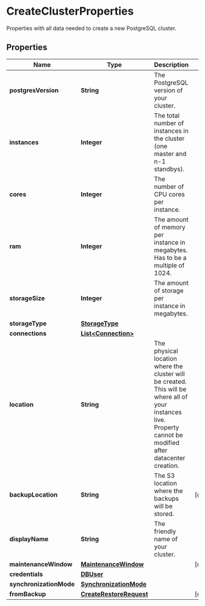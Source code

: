 

# CreateClusterProperties

Properties with all data needed to create a new PostgreSQL cluster. 
## Properties

| Name | Type | Description | Notes |
| ------------ | ------------- | ------------- | ------------- |
| **postgresVersion** | **String** | The PostgreSQL version of your cluster. |  |
| **instances** | **Integer** | The total number of instances in the cluster (one master and n-1 standbys).  |  |
| **cores** | **Integer** | The number of CPU cores per instance. |  |
| **ram** | **Integer** | The amount of memory per instance in megabytes. Has to be a multiple of 1024. |  |
| **storageSize** | **Integer** | The amount of storage per instance in megabytes. |  |
| **storageType** | [**StorageType**](StorageType.md) |  |  |
| **connections** | [**List&lt;Connection&gt;**](Connection.md) |  |  |
| **location** | **String** | The physical location where the cluster will be created. This will be where all of your instances live. Property cannot be modified after datacenter creation.  |  |
| **backupLocation** | **String** | The S3 location where the backups will be stored. |  [optional] |
| **displayName** | **String** | The friendly name of your cluster. |  |
| **maintenanceWindow** | [**MaintenanceWindow**](MaintenanceWindow.md) |  |  [optional] |
| **credentials** | [**DBUser**](DBUser.md) |  |  |
| **synchronizationMode** | [**SynchronizationMode**](SynchronizationMode.md) |  |  |
| **fromBackup** | [**CreateRestoreRequest**](CreateRestoreRequest.md) |  |  [optional] |


